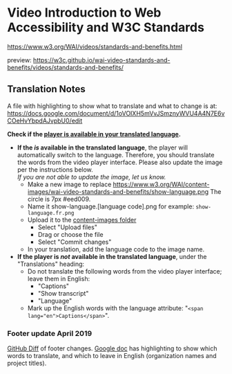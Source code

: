 # Video Introduction to Web Accessibility and W3C Standards
https://www.w3.org/WAI/videos/standards-and-benefits.html

preview: https://w3c.github.io/wai-video-standards-and-benefits/videos/standards-and-benefits/

## Translation Notes

A file with highlighting to show what to translate and what to change is at: https://docs.google.com/document/d/1oVOIXH5mVvJSmznyWVU4A4N7E6vCOeHvYbpdAJvpbU0/edit

**Check if the [player is available in your translated language](https://github.com/ableplayer/ableplayer/blob/master/README.md#user-content-supported-languages).**

* **If the _is_ available in the translated language**, the player will automatically switch to the language. Therefore, you should translate the words from the video player interface. Please also update the image per the instructions below.<br>_If you are not able to update the image, let us know._
   * Make a new image to replace https://www.w3.org/WAI/content-images/wai-video-standards-and-benefits/show-language.png The circle is  7px #eed009.
   * Name it show-language.[language code].png for example: `show-language.fr.png`
   * Upload it to the [content-images folder](https://github.com/w3c/wai-video-standards-and-benefits/tree/master/content-images/wai-video-standards-and-benefits)
      * Select "Upload files"
      * Drag or choose the file
      * Select "Commit changes"
   * In your translation, add the language code to the image name.
* **If the player is _not_ available in the translated language**, under the "Translations" heading:
   * Do not translate the following words from the video player interface; leave them in English:
     * "Captions"
     * "Show transcript"
     * "Language"
   * Mark up the English words with the language attribute: "`<span lang="en">Captions</span>`".
   
   
### Footer update April 2019

[GitHub Diff](https://github.com/w3c/wai-video-standards-and-benefits/commit/e1f94d20042b9b60d1cda02c5bb58cbedf9acee8#diff-d680e8a854a7cbad6d490c445cba2eba) of footer changes. [Google doc](https://docs.google.com/document/d/1oVOIXH5mVvJSmznyWVU4A4N7E6vCOeHvYbpdAJvpbU0/edit#bookmark=id.ddeb6zwckwat) has highlighting to show which words to translate, and which to leave in English (organization names and project titles).
